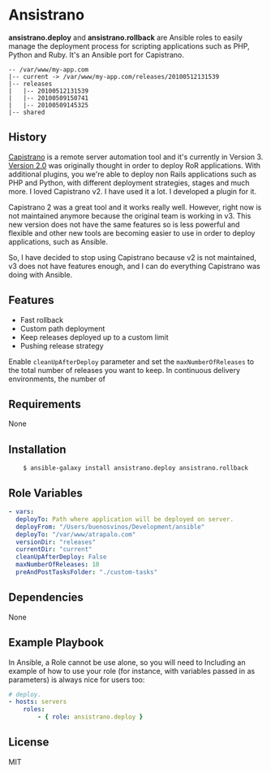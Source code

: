 Ansistrano
==========

**ansistrano.deploy** and **ansistrano.rollback** are Ansible roles to easily manage the deployment process for
scripting applications such as PHP, Python and Ruby. It's an Ansible port for Capistrano.

```
-- /var/www/my-app.com
|-- current -> /var/www/my-app.com/releases/20100512131539
|-- releases
|   |-- 20100512131539
|   |-- 20100509150741
|   |-- 20100509145325
|-- shared
```

History
-------

[Capistrano](http://capistranorb.com/) is a remote server automation tool and it's currently in Version 3.
[Version 2.0](https://github.com/capistrano/capistrano/tree/legacy-v2) was originally thought in order to deploy RoR
applications. With additional plugins, you we're able to deploy non Rails applications such as PHP and Python, with
different deployment strategies, stages and much more. I loved Capistrano v2. I have used it a lot. I developed
a plugin for it.

Capistrano 2 was a great tool and it works really well. However, right now is not maintained anymore because the
original team is working in v3. This new version does not have the same features so is less powerful and flexible and
other new tools are becoming easier to use in order to deploy applications, such as Ansible.

So, I have decided to stop using Capistrano because v2 is not maintained, v3 does not have features enough, and I
can do everything Capistrano was doing with Ansible.

Features
--------

- Fast rollback
- Custom path deployment
- Keep releases deployed up to a custom limit
- Pushing release strategy

Enable `cleanUpAfterDeploy` parameter and set the `maxNumberOfReleases` to the total number of
releases you want to keep. In continuous delivery environments, the number of

Requirements
------------

None

Installation
------------

```
    $ ansible-galaxy install ansistrano.deploy ansistrano.rollback
```

Role Variables
--------------

```yaml
- vars:
  deployTo: Path where application will be deployed on server.
  deployFrom: "/Users/buenosvinos/Development/ansible"
  deployTo: "/var/www/atrapalo.com"
  versionDir: "releases"
  currentDir: "current"
  cleanUpAfterDeploy: False
  maxNumberOfReleases: 10
  preAndPostTasksFolder: "./custom-tasks"
```

Dependencies
------------

None

Example Playbook
-------------------------

In Ansible, a Role cannot be use alone, so you will need to Including an example of how to use your role (for instance, with variables passed in as parameters) is always nice for users too:

```yaml
# deploy.
- hosts: servers
    roles:
        - { role: ansistrano.deploy }
```

License
-------

MIT
